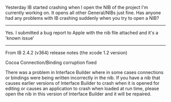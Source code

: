 Yesterday IB started crashing when I open the NIB of the project I'm currently working on. It opens all other General/NIBs just fine. Has anyone had any problems with IB crashing suddenly when you try to open a NIB?

----

Yes. I submitted a bug report to Apple with the nib file attached and it's a 'known issue'

----

From IB 2.4.2 (v364) release notes (the xcode 1.2 version)

Cocoa Connection/Binding corruption fixed

There was a problem in Interface Builder where in some cases connections or bindings were being written incorrectly in the nib.  If you have a nib that causes earlier versions of Interface Builder to crash when it is opened for editing or causes an application to crash when loaded at run time, please open the nib in this version of Interface Builder and it will be repaired.